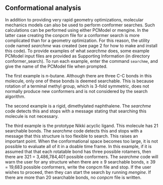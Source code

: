 ## Conformational analysis

In addition to providing very rapid geometry optimizations, molecular mechanics models
can also be used to perform conformer searches.  Such calculations can be performed using
either PCModel or mengine. In the latter case creating the conpcm file for a conformer
search is more complicated than for a geometry optimization. For this reason, the utility
code named *searchme* was created (see page 2 for how to make and install this code).  To
provide examples of what *searchme* does, some example PCModel input files are provided as
Supporting Information (in directory conformer_search). To run each example, enter the
command `searchme`, and give the name of the PCModel file when prompted.

The first example is n-butane. Although there are three C-C bonds in this molecule, only
one of these bonds is deemed searchable. This is because rotation of a terminal methyl
group, which is 3-fold symmetric, does not normally produce new conformers and is not
considered by the search algorithm.

The second example is a rigid, dimethylated naphthalene. The *searchme* code detects this
and stops with a message stating that searching this molecule is not necessary.

The third example is the prototype Nikki acyclic ligand. This molecule has 21 searchable
bonds. The *searchme* code detects this and stops with a message that this structure is
too flexible to search. This raises an important point.  When the conformational space
becomes too large, it is not possible to evaluate all of it in a doable time frame.
In this example, if it is assumed that that each rotatable bond has three possible
rotamers, then there are 321 = 3,486,784,401 possible conformers. The *searchme* code
will warn the user for any structure when there are ≥ 9 searchable bonds, ≥ 39 = 19,683
possible conformers, write the conpcm file and stop.  If the user wishes to proceed, then
they can start the search by running *mengine*. If there are more than 20 searchable bonds,
no *conpcm* file is written.
